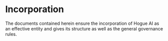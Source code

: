 # Incorporation
The documents contained herein ensure the incorporation of Hogue AI as an effective entity and gives its structure as well as the general governance rules.
